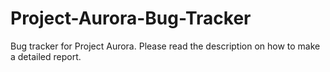 # Project-Aurora-Bug-Tracker
Bug tracker for Project Aurora. Please read the description on how to make a detailed report.
